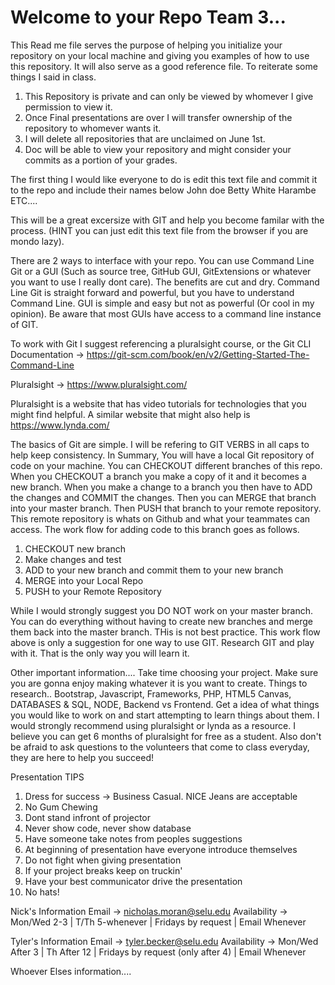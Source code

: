 # Welcome to your Repo Team 3...
This Read me file serves the purpose of helping you initialize your repository on your local machine and giving you examples of how to use this repository. It will also serve as a good reference file. To reiterate some things I said in class.

1. This Repository is private and can only be viewed by whomever I give permission to view it.
2. Once Final presentations are over I will transfer ownership of the repository to whomever wants it. 
3. I will delete all repositories that are unclaimed on June 1st.
4. Doc will be able to view your repository and might consider your commits as a portion of your grades.

The first thing I would like everyone to do is edit this text file and commit it to the repo and include their names below
John doe
Betty White
Harambe
ETC....

This will be a great excersize with GIT and help you become familar with the process. (HINT you can just edit this text file from the browser if you are mondo lazy). 

There are 2 ways to interface with your repo. You can use Command Line Git or a GUI (Such as source tree, GitHub GUI, GitExtensions or whatever you want to use I really dont care). The benefits are cut and dry. Command Line Git is straight forward and powerful, but you have to understand Command Line. GUI is simple and easy but not as powerful (Or cool in my opinion). Be aware that most GUIs have access to a command line instance of GIT.

To work with Git I suggest referencing a pluralsight course, or the Git CLI Documentation -> https://git-scm.com/book/en/v2/Getting-Started-The-Command-Line

Pluralsight -> https://www.pluralsight.com/

Pluralsight is a website that has video tutorials for technologies that you might find helpful. A similar website that might also help is https://www.lynda.com/

The basics of Git are simple. I will be refering to GIT VERBS in all caps to help keep consistency. In Summary, You will have a local Git repository of code on your machine. You can CHECKOUT different branches of this repo. When you CHECKOUT a branch you make a copy of it and it becomes a new branch. When you make a change to a branch you then have to ADD the changes and COMMIT the changes. Then you can MERGE that branch into your master branch. Then PUSH that branch to your remote repository. This remote repository is whats on Github and what your teammates can access. The work flow for adding code to this branch goes as follows.

1. CHECKOUT new branch
2. Make changes and test
3. ADD to your new branch and commit them to your new branch
4. MERGE into your Local Repo
5. PUSH to your Remote Repository

While I would strongly suggest you DO NOT work on your master branch. You can do everything without having to create new branches and merge them back into the master branch. THis is not best practice. This work flow above is only a suggestion for one way to use GIT. Research GIT and play with it. That is the only way you will learn it. 

Other important information.... Take time choosing your project. Make sure you are gonna enjoy making whatever it is you want to create.
Things to research.. Bootstrap, Javascript, Frameworks, PHP, HTML5 Canvas, DATABASES & SQL, NODE, Backend vs Frontend.
Get a idea of what things you would like to work on and start attempting to learn things about them. I would strongly recommend using pluralsight or lynda as a resource. I believe you can get 6 months of pluralsight for free as a student. Also don't be afraid to ask questions to the volunteers that come to class everyday, they are here to help you succeed!

Presentation TIPS

1. Dress for success -> Business Casual. NICE Jeans are acceptable
2. No Gum Chewing
3. Dont stand infront of projector
4. Never show code, never show database
5. Have someone take notes from peoples suggestions
6. At beginning of presentation have everyone introduce themselves
7. Do not fight when giving presentation
8. If your project breaks keep on truckin'
9. Have your best communicator drive the presentation
10. No hats!

Nick's Information
Email -> nicholas.moran@selu.edu
Availability -> Mon/Wed 2-3 | T/Th 5-whenever | Fridays by request | Email Whenever

Tyler's Information
Email -> tyler.becker@selu.edu
Availability -> Mon/Wed After 3 | Th After 12 | Fridays by request (only after 4) | Email Whenever

Whoever Elses information....
